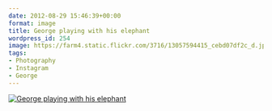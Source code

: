 ```yaml
---
date: 2012-08-29 15:46:39+00:00
format: image
title: George playing with his elephant
wordpress_id: 254
image: https://farm4.static.flickr.com/3716/13057594415_cebd07df2c_d.jpg
tags:
- Photography
- Instagram
- George
---
```


[![ George playing with his elephant][thm]][img]

[thm]: //farm4.static.flickr.com/3716/13057594415_cebd07df2c_d.jpg
[img]: //www.flickr.com/photos/richard-perry/13057594415/
